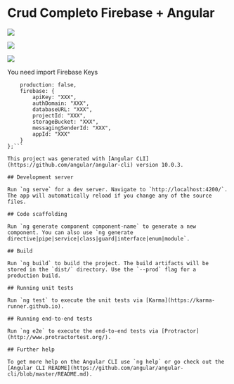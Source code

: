 # Crud Completo Firebase + Angular

![](https://peralstudio.com/assets/images/crudangular1.png)


![](https://peralstudio.com/assets/images/crudangular2.png)


![](https://peralstudio.com/assets/images/crudangular3.png)


You need import Firebase Keys 

```export const environment = {
    production: false,
    firebase: {
        apiKey: "XXX",
        authDomain: "XXX",
        databaseURL: "XXX",
        projectId: "XXX",
        storageBucket: "XXX",
        messagingSenderId: "XXX",
        appId: "XXX"
    }
};```

This project was generated with [Angular CLI](https://github.com/angular/angular-cli) version 10.0.3.

## Development server

Run `ng serve` for a dev server. Navigate to `http://localhost:4200/`. The app will automatically reload if you change any of the source files.

## Code scaffolding

Run `ng generate component component-name` to generate a new component. You can also use `ng generate directive|pipe|service|class|guard|interface|enum|module`.

## Build

Run `ng build` to build the project. The build artifacts will be stored in the `dist/` directory. Use the `--prod` flag for a production build.

## Running unit tests

Run `ng test` to execute the unit tests via [Karma](https://karma-runner.github.io).

## Running end-to-end tests

Run `ng e2e` to execute the end-to-end tests via [Protractor](http://www.protractortest.org/).

## Further help

To get more help on the Angular CLI use `ng help` or go check out the [Angular CLI README](https://github.com/angular/angular-cli/blob/master/README.md).
